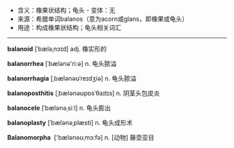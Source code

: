 - <span class="definition">含义：橡果状结构；龟头</span>
‌‌‌- <span class="definition">变体：无</span>
- <span class="definition">来源：希腊单词balanos（意为acorn或glans，即橡果或龟头）</span>
- <span class="definition">用途：构成橡果状结构；龟头相关词汇</span>

---

<span class="vocabulary">**balanoid**</span> [ˈbæləˌnɔɪd] adj. 橡实形的

<span class="vocabulary">**balanorrhea**</span> [ˈbælənә'ri:ә] n. 龟头脓溢

<span class="vocabulary">**balanorrhagia**</span> [ˌbælənəʊˈreɪdʒiə] n. 龟头脓溢

<span class="vocabulary">**balanoposthitis**</span> [ˌbælənəʊpɒsˈθaɪtɪs] n. 阴茎头包皮炎

<span class="vocabulary">**balanocele**</span> [ˈbælənəˌsiːl] n. 龟头膨出

<span class="vocabulary">**balanoplasty**</span> [ˈbælənəˌplæsti] n. 龟头成形术

<span class="vocabulary">**Balanomorpha**</span>  ['bælənəʊˌmɔ:fə] n. [动物] 藤壶亚目
